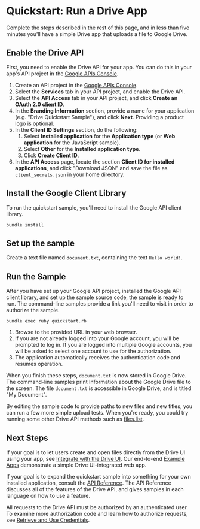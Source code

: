 # Quickstart: Run a Drive App

Complete the steps described in the rest of this page, and in less than five
minutes you'll have a simple Drive app that uploads a file to Google Drive.

## Enable the Drive API

First, you need to enable the Drive API for your app. You can do this in your
app's API project in the [Google APIs
Console](https://code.google.com/apis/console/).

1. Create an API project in the [Google APIs
   Console](https://code.google.com/apis/console/).
2. Select the **Services** tab in your API project, and enable the Drive API.
3. Select the **API Access** tab in your API project, and click **Create an
   OAuth 2.0 client ID**.
4. In the **Branding Information** section, provide a name for your application
   (e.g. "Drive Quickstart Sample"), and click **Next**.  Providing a product
   logo is optional.
5. In the **Client ID Settings** section, do the following:
      1. Select **Installed application** for the **Application type**
         (or **Web application** for the JavaScript sample).
      2. Select **Other** for the **Installed application type**.
      3. Click **Create Client ID**.
6. In the **API Access** page, locate the section **Client ID for installed
   applications**, and click "Download JSON" and save the file as 
   `client_secrets.json` in your home directory.

## Install the Google Client Library

To run the quickstart sample, you'll need to install the Google API client
library.

    bundle install

## Set up the sample

Create a text file named `document.txt`, containing the text `Hello world!`.

## Run the Sample

After you have set up your Google API project, installed the Google API client
library, and set up the sample source code, the sample is ready to run.  The
command-line samples provide a link you'll need to visit in order to
authorize the sample.

    bundle exec ruby quickstart.rb

1. Browse to the provided URL in your web browser.
2. If you are not already logged into your Google account, you will be prompted
   to log in.  If you are logged into multiple Google accounts, you will be
   asked to select one account to use for the authorization.
3. The application automatically receives the authentication code and resumes
   operation.

When you finish these steps, `document.txt` is now stored in Google Drive.
The command-line samples print Information about the Google Drive file to the screen.
The file `document.txt` is accessible in Google Drive, and is titled "My
Document".

By editing the sample code to provide paths to new files and new titles,
you can run a few more simple upload tests. When you're ready, you
could try running some other Drive API methods such as
[files.list](http://developers.google.com/drive/v2/reference/files/list).

## Next Steps

If your goal is to let users create and open files directly from the Drive UI
using your app, see [Integrate with the Drive UI](https://developers.google.com/drive/enable-sdk).
Our end-to-end [Example Apps](https://developers.google.com/drive/examples/index) demonstrate a simple
Drive UI-integrated web app.

If your goal is to expand the quickstart sample into something for your own
installed application, consult the [API Reference](https://developers.google.com/drive/v2/reference). The
API Reference discusses all of the features of the Drive API, and gives
samples in each language on how to use a feature.

All requests to the Drive API must be authorized by an authenticated user.
To examine more authorization code and learn how to authorize requests,
see [Retrieve and Use Credentials](https://developers.google.com/drive/credentials).
